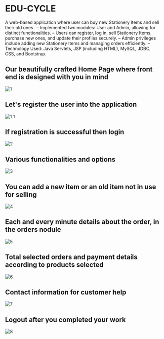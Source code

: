 # EDU-CYCLE
A web-based application where user can buy new Stationery Items and sell their old ones .
– Implemented two modules: User and Admin, allowing for distinct functionalities.
– Users can register, log in, sell Stationery Items, purchase new ones, and update their profiles securely.
– Admin privileges include adding new Stationery Items and managing orders efficiently.
– Technology Used: Java Servlets, JSP (including HTML), MySQL, JDBC, CSS, and Bootstrap.
## Our beautifully crafted Home Page where front end is designed with you in mind
![1](https://github.com/user-attachments/assets/b6a98456-c169-401a-8939-7962d5391f8e)
## Let's register the user into the application
 ![1 1](https://github.com/user-attachments/assets/b92e2913-5f11-4d4f-a993-9caf788291d6)
## If registration is successful then login
![2](https://github.com/user-attachments/assets/12ec38b9-e0ab-47cb-adde-81e46eae93d5)
## Various functionalities and options 
![3](https://github.com/user-attachments/assets/009b4fec-2fc1-439c-a4a0-afb4fceda891)
## You can add a new item or an old item not in use for selling
![4](https://github.com/user-attachments/assets/2381e979-daf5-4ebb-b0ef-a596f22eb470)
## Each and every minute details about the order, in the orders nodule
 ![5](https://github.com/user-attachments/assets/06900ea5-289c-4cec-b3ae-23fc460b71fe)
## Total selected orders and payment details according to products selected
![6](https://github.com/user-attachments/assets/0be834f1-bb36-4b25-86df-bee94c81fd21)
## Contact information for customer help 
![7](https://github.com/user-attachments/assets/0a2cbe1e-122e-469f-bb7a-cfff40b3185c)
## Logout after you completed your work
![8](https://github.com/user-attachments/assets/66d206ba-4f25-4f66-b306-b286f3f7c410)
